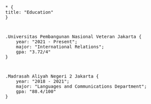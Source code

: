 <pre>
* {
title: "Education"
}</pre>

<br>

<pre>
.Universitas Pembangunan Nasional Veteran Jakarta {
    year: "2021 - Present";
    major: "International Relations";
    gpa: "3.72/4"
}
</pre>
<br>

<pre>
.Madrasah Aliyah Negeri 2 Jakarta {
    year: "2018 - 2021";
    major: "Languages and Communications Department";
    gpa: "88.4/100"
}
</pre>
